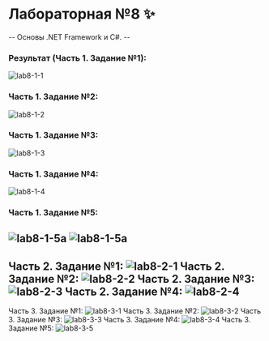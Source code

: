 # Лабораторная №8 :sparkles:
-- Основы .NET Framework и С#. --
### Результат (Часть 1. Задание №1):
![lab8-1-1](https://github.com/annablgkv/csharp/raw/master/lab8/screenshot-lab8-1-1.png)
### Часть 1. Задание №2:
![lab8-1-2](https://github.com/annablgkv/csharp/raw/master/lab8/screenshot-lab8-1-2.png)
### Часть 1. Задание №3:
![lab8-1-3](https://github.com/annablgkv/csharp/raw/master/lab8/screenshot-lab8-1-3.png)
### Часть 1. Задание №4:
![lab8-1-4](https://github.com/annablgkv/csharp/raw/master/lab8/screenshot-lab8-1-4.png)
### Часть 1. Задание №5:
![lab8-1-5a](https://github.com/annablgkv/csharp/raw/master/lab8/screenshot-lab8-1-5a.png)
![lab8-1-5a](https://github.com/annablgkv/csharp/raw/master/lab8/screenshot-lab8-1-5b.png)
---------------------------------------------------------------------------------------
Часть 2. Задание №1:
![lab8-2-1](https://github.com/annablgkv/csharp/raw/master/lab8/screenshot-lab8-2-1.png)
Часть 2. Задание №2:
![lab8-2-2](https://github.com/annablgkv/csharp/raw/master/lab8/screenshot-lab8-2-2.png)
Часть 2. Задание №3:
![lab8-2-3](https://github.com/annablgkv/csharp/raw/master/lab8/screenshot-lab8-2-3.png)
Часть 2. Задание №4:
![lab8-2-4](https://github.com/annablgkv/csharp/raw/master/lab8/screenshot-lab8-2-4.png)
---------------------------------------------------------------------------------------
Часть 3. Задание №1:
![lab8-3-1](https://github.com/annablgkv/csharp/raw/master/lab8/screenshot-lab8-3-1.png)
Часть 3. Задание №2:
![lab8-3-2](https://github.com/annablgkv/csharp/raw/master/lab8/screenshot-lab8-3-2.png)
Часть 3. Задание №3:
![lab8-3-3](https://github.com/annablgkv/csharp/raw/master/lab8/screenshot-lab8-3-3.png)
Часть 3. Задание №4:
![lab8-3-4](https://github.com/annablgkv/csharp/raw/master/lab8/screenshot-lab8-3-4.png)
Часть 3. Задание №5:
![lab8-3-5](https://github.com/annablgkv/csharp/raw/master/lab8/screenshot-lab8-3-5.png)
